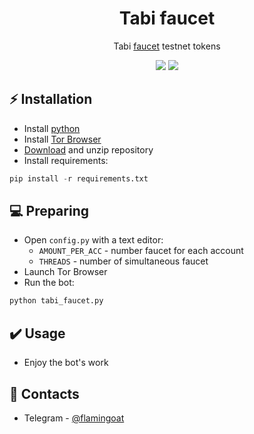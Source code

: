 <h1 align="center">Tabi faucet</h1>

<p align="center">Tabi <a href="https://faucet.testnet.tabichain.com/">faucet</a> testnet tokens</p>
<p align="center">
<img src="https://img.shields.io/badge/python-3670A0?style=for-the-badge&logo=python&logoColor=ffdd54">
<img src="https://img.shields.io/badge/Tor-7D4698?style=for-the-badge&logo=Tor-Browser&logoColor=white">
</p>

## ⚡ Installation
+ Install [python](https://www.google.com/search?client=opera&q=how+install+python)
+ Install [Tor Browser](https://www.torproject.org/download/)
+ [Download](https://sites.northwestern.edu/researchcomputing/resources/downloading-from-github) and unzip repository
+ Install requirements:
```python
pip install -r requirements.txt
```

## 💻 Preparing
+ Open ```config.py``` with a text editor:
  + ```AMOUNT_PER_ACC``` - number faucet for each account
  + ```THREADS``` - number of simultaneous faucet
+ Launch Tor Browser
+ Run the bot:
```python
python tabi_faucet.py
```

## ✔️ Usage
+ Enjoy the bot's work

## 📧 Contacts
+ Telegram - [@flamingoat](https://t.me/flamingoat)
